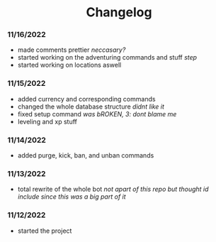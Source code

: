 <div align="center">
<!-- Title: -->
<h1>Changelog</h1>
<!-- Short description: -->
</div>

### 11/16/2022
- made comments prettier *neccasary?*
- started working on the adventuring commands and stuff *step*
- started working on locations aswell

### 11/15/2022
- added currency and corresponding commands
- changed the whole database structure *didnt like it*
- fixed setup command *was bROKEN, 3: dont blame me*
- leveling and xp stuff

### 11/14/2022
- added purge, kick, ban, and unban commands

### 11/13/2022
- total rewrite of the whole bot *not apart of this repo but thought id include since this was a big part of it*

### 11/12/2022
- started the project
